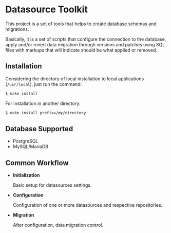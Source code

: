 Datasource Toolkit
==================

This project is a set of tools that helps to create database schemas and
migrations.

Basically, it is a set of scripts that configure the connection to the
database, apply and/or revert data migration through versions and patches using
SQL files with markups that will indicate should be what applied or removed.

## Installation

Considering the directory of local installation to local applications
(`/usr/local`), just run the command:

```sh
$ make install
```

For installation in another directory:

```sh
$ make install prefix=/my/directory
```

## Database Supported

- PostgreSQL
- MySQL/MariaDB

## Common Workflow

+ **Initialization**

  Basic setup for datasources settings.

+ **Configuration**

  Configuration of one or more datasources and respective repositories.

+ **Migration**

  After configuration, data migration control.
